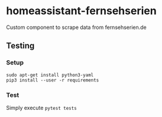 # homeassistant-fernsehserien
Custom component to scrape data from fernsehserien.de

## Testing
### Setup
```
sudo apt-get install python3-yaml
pip3 install --user -r requirements
```

### Test
Simply execute `pytest tests`